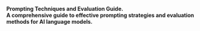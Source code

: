 **Prompting Techniques and Evaluation Guide.  
A comprehensive guide to effective prompting strategies and evaluation methods for AI language models.**  
